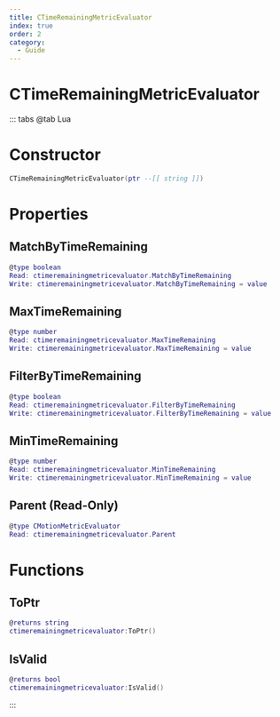 ```yaml
---
title: CTimeRemainingMetricEvaluator
index: true
order: 2
category:
  - Guide
---
```


# CTimeRemainingMetricEvaluator

::: tabs
@tab Lua
# Constructor
```lua
CTimeRemainingMetricEvaluator(ptr --[[ string ]])
```
# Properties
## MatchByTimeRemaining 
```lua
@type boolean
Read: ctimeremainingmetricevaluator.MatchByTimeRemaining
Write: ctimeremainingmetricevaluator.MatchByTimeRemaining = value
```
## MaxTimeRemaining 
```lua
@type number
Read: ctimeremainingmetricevaluator.MaxTimeRemaining
Write: ctimeremainingmetricevaluator.MaxTimeRemaining = value
```
## FilterByTimeRemaining 
```lua
@type boolean
Read: ctimeremainingmetricevaluator.FilterByTimeRemaining
Write: ctimeremainingmetricevaluator.FilterByTimeRemaining = value
```
## MinTimeRemaining 
```lua
@type number
Read: ctimeremainingmetricevaluator.MinTimeRemaining
Write: ctimeremainingmetricevaluator.MinTimeRemaining = value
```
## Parent (Read-Only)
```lua
@type CMotionMetricEvaluator
Read: ctimeremainingmetricevaluator.Parent
```
# Functions
## ToPtr
```lua
@returns string
ctimeremainingmetricevaluator:ToPtr()
```
## IsValid
```lua
@returns bool
ctimeremainingmetricevaluator:IsValid()
```

:::